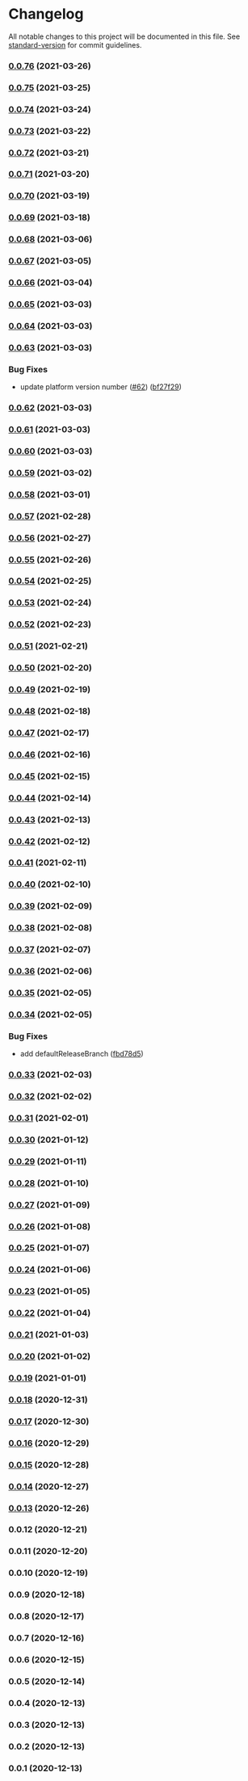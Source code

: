 # Changelog

All notable changes to this project will be documented in this file. See [standard-version](https://github.com/conventional-changelog/standard-version) for commit guidelines.

### [0.0.76](https://github.com/pahud/cdk-fargate-run-task/compare/v0.0.75...v0.0.76) (2021-03-26)

### [0.0.75](https://github.com/pahud/cdk-fargate-run-task/compare/v0.0.74...v0.0.75) (2021-03-25)

### [0.0.74](https://github.com/pahud/cdk-fargate-run-task/compare/v0.0.73...v0.0.74) (2021-03-24)

### [0.0.73](https://github.com/pahud/cdk-fargate-run-task/compare/v0.0.72...v0.0.73) (2021-03-22)

### [0.0.72](https://github.com/pahud/cdk-fargate-run-task/compare/v0.0.71...v0.0.72) (2021-03-21)

### [0.0.71](https://github.com/pahud/cdk-fargate-run-task/compare/v0.0.70...v0.0.71) (2021-03-20)

### [0.0.70](https://github.com/pahud/cdk-fargate-run-task/compare/v0.0.69...v0.0.70) (2021-03-19)

### [0.0.69](https://github.com/pahud/cdk-fargate-run-task/compare/v0.0.68...v0.0.69) (2021-03-18)

### [0.0.68](https://github.com/pahud/cdk-fargate-run-task/compare/v0.0.67...v0.0.68) (2021-03-06)

### [0.0.67](https://github.com/pahud/cdk-fargate-run-task/compare/v0.0.66...v0.0.67) (2021-03-05)

### [0.0.66](https://github.com/pahud/cdk-fargate-run-task/compare/v0.0.65...v0.0.66) (2021-03-04)

### [0.0.65](https://github.com/pahud/cdk-fargate-run-task/compare/v0.0.64...v0.0.65) (2021-03-03)

### [0.0.64](https://github.com/pahud/cdk-fargate-run-task/compare/v0.0.63...v0.0.64) (2021-03-03)

### [0.0.63](https://github.com/pahud/cdk-fargate-run-task/compare/v0.0.62...v0.0.63) (2021-03-03)


### Bug Fixes

* update platform version number ([#62](https://github.com/pahud/cdk-fargate-run-task/issues/62)) ([bf27f29](https://github.com/pahud/cdk-fargate-run-task/commit/bf27f2907d3015fad3af1277dca482f2c72d4e8f))

### [0.0.62](https://github.com/pahud/cdk-fargate-run-task/compare/v0.0.61...v0.0.62) (2021-03-03)

### [0.0.61](https://github.com/pahud/cdk-fargate-run-task/compare/v0.0.60...v0.0.61) (2021-03-03)

### [0.0.60](https://github.com/pahud/cdk-fargate-run-task/compare/v0.0.59...v0.0.60) (2021-03-03)

### [0.0.59](https://github.com/pahud/cdk-fargate-run-task/compare/v0.0.58...v0.0.59) (2021-03-02)

### [0.0.58](https://github.com/pahud/cdk-fargate-run-task/compare/v0.0.57...v0.0.58) (2021-03-01)

### [0.0.57](https://github.com/pahud/cdk-fargate-run-task/compare/v0.0.56...v0.0.57) (2021-02-28)

### [0.0.56](https://github.com/pahud/cdk-fargate-run-task/compare/v0.0.55...v0.0.56) (2021-02-27)

### [0.0.55](https://github.com/pahud/cdk-fargate-run-task/compare/v0.0.54...v0.0.55) (2021-02-26)

### [0.0.54](https://github.com/pahud/cdk-fargate-run-task/compare/v0.0.53...v0.0.54) (2021-02-25)

### [0.0.53](https://github.com/pahud/cdk-fargate-run-task/compare/v0.0.52...v0.0.53) (2021-02-24)

### [0.0.52](https://github.com/pahud/cdk-fargate-run-task/compare/v0.0.51...v0.0.52) (2021-02-23)

### [0.0.51](https://github.com/pahud/cdk-fargate-run-task/compare/v0.0.50...v0.0.51) (2021-02-21)

### [0.0.50](https://github.com/pahud/cdk-fargate-run-task/compare/v0.0.49...v0.0.50) (2021-02-20)

### [0.0.49](https://github.com/pahud/cdk-fargate-run-task/compare/v0.0.48...v0.0.49) (2021-02-19)

### [0.0.48](https://github.com/pahud/cdk-fargate-run-task/compare/v0.0.47...v0.0.48) (2021-02-18)

### [0.0.47](https://github.com/pahud/cdk-fargate-run-task/compare/v0.0.46...v0.0.47) (2021-02-17)

### [0.0.46](https://github.com/pahud/cdk-fargate-run-task/compare/v0.0.45...v0.0.46) (2021-02-16)

### [0.0.45](https://github.com/pahud/cdk-fargate-run-task/compare/v0.0.44...v0.0.45) (2021-02-15)

### [0.0.44](https://github.com/pahud/cdk-fargate-run-task/compare/v0.0.43...v0.0.44) (2021-02-14)

### [0.0.43](https://github.com/pahud/cdk-fargate-run-task/compare/v0.0.42...v0.0.43) (2021-02-13)

### [0.0.42](https://github.com/pahud/cdk-fargate-run-task/compare/v0.0.41...v0.0.42) (2021-02-12)

### [0.0.41](https://github.com/pahud/cdk-fargate-run-task/compare/v0.0.40...v0.0.41) (2021-02-11)

### [0.0.40](https://github.com/pahud/cdk-fargate-run-task/compare/v0.0.39...v0.0.40) (2021-02-10)

### [0.0.39](https://github.com/pahud/cdk-fargate-run-task/compare/v0.0.38...v0.0.39) (2021-02-09)

### [0.0.38](https://github.com/pahud/cdk-fargate-run-task/compare/v0.0.37...v0.0.38) (2021-02-08)

### [0.0.37](https://github.com/pahud/cdk-fargate-run-task/compare/v0.0.36...v0.0.37) (2021-02-07)

### [0.0.36](https://github.com/pahud/cdk-fargate-run-task/compare/v0.0.35...v0.0.36) (2021-02-06)

### [0.0.35](https://github.com/pahud/cdk-fargate-run-task/compare/v0.0.34...v0.0.35) (2021-02-05)

### [0.0.34](https://github.com/pahud/cdk-fargate-run-task/compare/v0.0.33...v0.0.34) (2021-02-05)


### Bug Fixes

* add defaultReleaseBranch ([fbd78d5](https://github.com/pahud/cdk-fargate-run-task/commit/fbd78d57f680dd5601d76402a2e8ad571a82b030))

### [0.0.33](https://github.com/pahud/cdk-fargate-run-task/compare/v0.0.32...v0.0.33) (2021-02-03)

### [0.0.32](https://github.com/pahud/cdk-fargate-run-task/compare/v0.0.31...v0.0.32) (2021-02-02)

### [0.0.31](https://github.com/pahud/cdk-fargate-run-task/compare/v0.0.30...v0.0.31) (2021-02-01)

### [0.0.30](https://github.com/pahud/cdk-fargate-run-task/compare/v0.0.29...v0.0.30) (2021-01-12)

### [0.0.29](https://github.com/pahud/cdk-fargate-run-task/compare/v0.0.28...v0.0.29) (2021-01-11)

### [0.0.28](https://github.com/pahud/cdk-fargate-run-task/compare/v0.0.27...v0.0.28) (2021-01-10)

### [0.0.27](https://github.com/pahud/cdk-fargate-run-task/compare/v0.0.26...v0.0.27) (2021-01-09)

### [0.0.26](https://github.com/pahud/cdk-fargate-run-task/compare/v0.0.25...v0.0.26) (2021-01-08)

### [0.0.25](https://github.com/pahud/cdk-fargate-run-task/compare/v0.0.24...v0.0.25) (2021-01-07)

### [0.0.24](https://github.com/pahud/cdk-fargate-run-task/compare/v0.0.23...v0.0.24) (2021-01-06)

### [0.0.23](https://github.com/pahud/cdk-fargate-run-task/compare/v0.0.22...v0.0.23) (2021-01-05)

### [0.0.22](https://github.com/pahud/cdk-fargate-run-task/compare/v0.0.21...v0.0.22) (2021-01-04)

### [0.0.21](https://github.com/pahud/cdk-fargate-run-task/compare/v0.0.20...v0.0.21) (2021-01-03)

### [0.0.20](https://github.com/pahud/cdk-fargate-run-task/compare/v0.0.19...v0.0.20) (2021-01-02)

### [0.0.19](https://github.com/pahud/cdk-fargate-run-task/compare/v0.0.18...v0.0.19) (2021-01-01)

### [0.0.18](https://github.com/pahud/cdk-fargate-run-task/compare/v0.0.17...v0.0.18) (2020-12-31)

### [0.0.17](https://github.com/pahud/cdk-fargate-run-task/compare/v0.0.16...v0.0.17) (2020-12-30)

### [0.0.16](https://github.com/pahud/cdk-fargate-run-task/compare/v0.0.15...v0.0.16) (2020-12-29)

### [0.0.15](https://github.com/pahud/cdk-fargate-run-task/compare/v0.0.14...v0.0.15) (2020-12-28)

### [0.0.14](https://github.com/pahud/cdk-fargate-run-task/compare/v0.0.13...v0.0.14) (2020-12-27)

### [0.0.13](https://github.com/pahud/cdk-fargate-run-task/compare/v0.0.12...v0.0.13) (2020-12-26)

### 0.0.12 (2020-12-21)

### 0.0.11 (2020-12-20)

### 0.0.10 (2020-12-19)

### 0.0.9 (2020-12-18)

### 0.0.8 (2020-12-17)

### 0.0.7 (2020-12-16)

### 0.0.6 (2020-12-15)

### 0.0.5 (2020-12-14)

### 0.0.4 (2020-12-13)

### 0.0.3 (2020-12-13)

### 0.0.2 (2020-12-13)

### 0.0.1 (2020-12-13)
